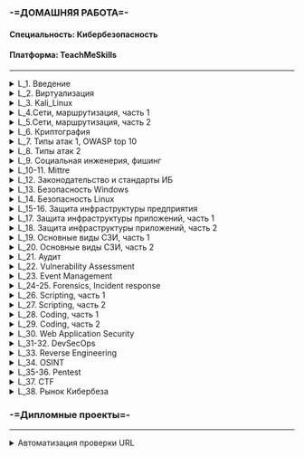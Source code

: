 <h3>-=ДОМАШНЯЯ РАБОТА=-</h3>
  
<h4>Специальность: Кибербезопасность</h4>  
  
<h4>  Платформа: TeachMeSkills</h4>    

  
--------------------------------------------------------------------------------------------------------  
  
<details>
  <summary>L_1. Введение</summary>  
    
  * [Лекция](./Lessons/L_1.%20Введение/README.md#урок-1-введение)  
    
  * [Домашнее_задание](./Lessons/L_1.%20Введение/README.md#домашнее-задание)  
  
</details>

<details>
  <summary>L_2. Виртуализация</summary>  
  
  * [Лекция](./Lessons/L_2.%20Виртуализация/README.md#урок-2-виртуализация)  
    
  * [Домашнее_задание](./Lessons/L_2.%20Виртуализация/README.md#домашнее-задание)  
  
</details>

<details>
  <summary>L_3. Kali_Linux</summary>  
  
  * [Лекция](./Lessons/L_3.%20Kali_Linux/README.md#урок-3-kali-linux)  
    
  * [Домашнее_задание](./Lessons/L_3.%20Kali_Linux/README.md#домашнее-задание)  
  
</details>  

<details>
  <summary>L_4.Сети, маршрутизация, часть 1</summary>  
  
  * [Лекция](./Lessons/L_4.%20Сети,%20маршрутизация,%20часть%201/README.md#урок-4-основы-сетей)  
    
  * [Домашнее_задание](./Lessons/L_4.%20Сети,%20маршрутизация,%20часть%201/README.md#домашнее-задание)  
  
</details>

<details>
  <summary>L_5.Сети, маршрутизация, часть 2</summary>  
  
  * [Лекция](./Lessons/L_5.%20Сети,%20маршрутизация,%20часть%202/README.md#урок-5-компьютерные-сети)  
    
  * [Домашнее_задание](./Lessons/L_5.%20Сети,%20маршрутизация,%20часть%202/README.md#домашняя-работа)  
  
</details>

<details>
  <summary>L_6. Криптография</summary>  
  
  * [Лекция](./Lessons/L_6.%20Криптография/README.md#урок-6-криптография)  
    
  * [Домашнее_задание](./Lessons/L_6.%20Криптография/README.md#домашняя-работа)  
  
</details>

<details>
  <summary>L_7. Типы атак 1, OWASP top 10</summary>  
  
  * [Лекция](./Lessons/L_7.%20Типы%20атак%201,%20OWASP%20top%2010/README.MD#урок-7-типы-атак-i-owasp-top-10)  
    
  * [Домашнее_задание](./Lessons/L_7.%20Типы%20атак%201,%20OWASP%20top%2010/README.MD#домашняя-работа)  
  
</details>

<details>
  <summary>L_8. Типы атак 2</summary>  
  
  * [Лекция](./Lessons/L_8.%20Типы%20атак%202/README.MD#урок-8-типы-атак-ii)  
    
  * [Домашнее_задание](./Lessons/L_8.%20Типы%20атак%202/README.MD#домашнее-задание)  
  
</details>

<details>
  <summary>L_9. Социальная инженерия, фишинг</summary>  
  
  * [Лекция](./Lessons/L_9.%20Социальная%20инженерия,%20фишинг/README.md#урок-9-социальная-инженерия-social-engineering)  
    
  * [Домашнее_задание](./Lessons/L_9.%20Социальная%20инженерия,%20фишинг/README.md#домашнее-задание)  
  
</details>

<details>
  <summary>L_10-11. Mittre</summary>  
  
  * [Лекция](./Lessons/L_10-11.%20Mittre/README.md)  
    
  * [Домашнее_задание](./Lessons/L_10-11.%20Mittre/README.md#домашнее-задание)  
  
</details>  

<details>
  <summary>L_12. Законодательство и стандарты ИБ</summary>  
  
  * [Лекция](./Lessons/L_12.%20Законодательство%20и%20стандарты%20ИБ/README.md)  
    
  * [Домашнее_задание](./Lessons/L_12.%20Законодательство%20и%20стандарты%20ИБ/README.md#домашняя-работа)  
  
</details>  

<details>
  <summary>L_13. Безопасность Windows</summary>  
       
  * [Домашнее_задание](./Lessons/L_13.%20Безопасность%20Windows/README.md#домашняя-работа)  
  
</details>

<details>
  <summary>L_14. Безопасность Linux</summary>  
  
  * [Лекция](./Lessons/L_14.%20Безопасность%20Linux/README.md)  
    
  * [Домашнее_задание](./Lessons/L_14.%20Безопасность%20Linux/README.md#домашнее-задание)  
  
</details>

<details>
  <summary>L_15-16. Защита инфраструктуры предприятия</summary>
        
  * [Домашнее_задание](./Lessons/L_15-16.%20Защита%20инфраструктуры%20предприятия/README.md#домашнее-задание)  
  
</details>

<details>
  <summary>L_17. Защита инфраструктуры приложений, часть 1</summary>
  
  * [Домашнее_задание](./Lessons/L_17.%20Защита%20инфраструктуры%20приложений,%20часть%201/README.md#домашнее-задание)  
  
</details>

<details>
  <summary>L_18. Защита инфраструктуры приложений, часть 2</summary>
  
  * [Домашнее_задание](./Lessons/L_18.%20Защита%20инфраструктуры%20приложений,%20часть%202/README.md#домашнее-задание)  
  
</details>

<details>
  <summary>L_19. Основные виды СЗИ, часть 1</summary>
  
  * [Домашнее_задание](./Lessons/L_19.%20Основные%20виды%20СЗИ,%20часть%201/README.md#домашнее-задание)  
  
</details>

<details>
  <summary>L_20. Основные виды СЗИ, часть 2</summary>
  
  * [Домашнее_задание](./Lessons/L_20.%20Основные%20виды%20СЗИ,%20часть%202/README.md#домашнее-задание)  
  
</details>

<details>
  <summary>L_21. Аудит</summary>
  
  * Повторение  
  
</details>

<details>
  <summary>L_22. Vulnerability Assessment</summary>
  
  * [Домашнее_задание](./Lessons/L_22.%20Vulnerability%20Assessment/README.md#домашнее-задание)  
  
</details>

<details>
  <summary>L_23. Event Management</summary>
  
  * [Домашнее_задание](./Lessons/L_23.%20Event%20Management/README.md#домашнее-задание)  
  
</details>

<details>
  <summary>L_24-25. Forensics, Incident response</summary>
  
  * [Домашнее_задание](./Lessons/L_24-25.%20Forensics,%20Incident%20response/README.md#домашнее-задание)  
  
</details>

<details>
  <summary>L_26. Scripting, часть 1</summary>
  
  * [Домашнее_задание](./Lessons/L_26.%20Scripting,%20часть%201/README.md#домашнее-задание)  
  
</details>

<details>
  <summary>L_27. Scripting, часть 2</summary>
  
  * [Домашнее_задание](./Lessons/L_27.%20Scripting,%20часть%202/README.md#домашнее-задание)  
  
</details>

<details>
  <summary>L_28. Coding, часть 1</summary>
  
  * [Домашнее_задание](./Lessons/L_28.%20Coding,%20часть%201/README.md#домашнее-задание)  
  
</details>

<details>
  <summary>L_29. Coding, часть 2</summary>
  
  * [Домашнее_задание](./Lessons/L_29.%20Coding,%20часть%202/README.md#домашнее-задание)  
  
</details>

<details>
  <summary>L_30. Web Application Security</summary>
  
  * [Домашнее_задание](./Lessons/L_30.%20Web%20Application%20Security/README.md#домашнее-задание)  
  
</details>

<details>
  <summary>L_31-32. DevSecOps</summary>
  
</details> 

<details>
  <summary>L_33. Reverse Engineering</summary>
  
  * [Домашнее_задание](./Lessons/L_33.%20Reverse%20Engineering/README.md#домашнее-задание)  
  
</details>

<details>
  <summary>L_34. OSINT</summary>
  
  * [Домашнее_задание](./Lessons/L_34.%20OSINT/README.md#домашнее-задание)  
  
</details>

<details>
  <summary>L_35-36. Pentest</summary>
  
  * [Домашнее_задание](./Lessons/L_35-36.%20Pentest/README.md#домашнее-задание)  
  
</details>  

<details>
  <summary>L_37. CTF</summary>
  
  * [Домашнее_задание](./Lessons/L_37.%20CTF/README.md#домашнее-задание)  
  
</details>

<details>
  <summary>L_38. Рынок Кибербеза</summary>
  
  * [Домашнее_задание](./Lessons/L_38.%20Рынок%20Кибербеза/README.md#домашнее-задание)  
  
</details>  

<h3>-=Дипломные проекты=-</h3>  

-------------------------------------------------------------------------------------------------------- 

<details>
  <summary>Автоматизация проверки URL</summary>  
    
  * [Лекция](./CyberSecurity/GraduationProject/L_1.%20Введение/README.md#урок-1-введение)  
    
  * [Домашнее_задание](./Lessons/L_1.%20Введение/README.md#домашнее-задание)  
  
</details>


